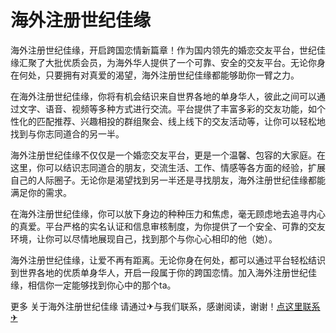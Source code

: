 # 海外注册世纪佳缘

海外注册世纪佳缘，开启跨国恋情新篇章！作为国内领先的婚恋交友平台，世纪佳缘汇聚了大批优质会员，为海外华人提供了一个可靠、安全的交友平台。无论你身在何处，只要拥有对真爱的渴望，海外注册世纪佳缘都能够助你一臂之力。

在海外注册世纪佳缘，你将有机会结识来自世界各地的单身华人，彼此之间可以通过文字、语音、视频等多种方式进行交流。平台提供了丰富多彩的交友功能，如个性化的匹配推荐、兴趣相投的群组聚会、线上线下的交友活动等，让你可以轻松地找到与你志同道合的另一半。

海外注册世纪佳缘不仅仅是一个婚恋交友平台，更是一个温馨、包容的大家庭。在这里，你可以结识志同道合的朋友，交流生活、工作、情感等各方面的经验，扩展自己的人际圈子。无论你是渴望找到另一半还是寻找朋友，海外注册世纪佳缘都能满足你的需求。

在海外注册世纪佳缘，你可以放下身边的种种压力和焦虑，毫无顾虑地去追寻内心的真爱。平台严格的实名认证和信息审核制度，为你提供了一个安全、可靠的交友环境，让你可以尽情地展现自己，找到那个与你心心相印的他（她）。

海外注册世纪佳缘，让爱不再有距离。无论你身在何处，都可以通过平台轻松结识到世界各地的优质单身华人，开启一段属于你的跨国恋情。加入海外注册世纪佳缘，相信你一定能够找到你心中的那个ta。

更多 关于海外注册世纪佳缘 请通过✈与我们联系，感谢阅读，谢谢！[点这里联系✈](https://lm.k02.cc)